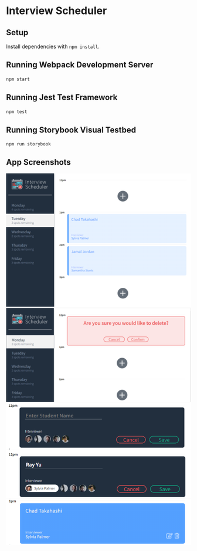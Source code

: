 # Interview Scheduler

## Setup

Install dependencies with `npm install`.

## Running Webpack Development Server

```sh
npm start
```

## Running Jest Test Framework

```sh
npm test
```

## Running Storybook Visual Testbed

```sh
npm run storybook
```
## App Screenshots

!["App main page"](https://github.com/RayuY/Scheduler/blob/master/doc/img/app_main_page.PNG)
!["Warning before cancelling appointment"](https://github.com/RayuY/Scheduler/blob/master/doc/img/delete_warning.PNG)
!["Booking appointment"](https://github.com/RayuY/Scheduler/blob/master/doc/img/book_appointment.PNG)
!["Book with inputs"](https://github.com/RayuY/Scheduler/blob/master/doc/img/booking_with_inputs.PNG)
!["Upon successful booking"](https://github.com/RayuY/Scheduler/blob/master/doc/img/appointment_booked.PNG)